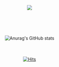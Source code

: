 <div align=center>

  <img src="https://capsule-render.vercel.app/api?type=wave&color=F8E0F1&height=120&section=footer&text=👐🏻Welcome👐🏻&fontColor=29088A&animation=twinkling&fontSize=40&" />
<br/><br/><br/><br/><br/>

<!--
**kayachlrh/kayachlrh** is a ✨ _special_ ✨ repository because its `README.md` (this file) appears on your GitHub profile.

Here are some ideas to get you started:

- 🔭 I’m currently working on ...
- 🌱 I’m currently learning ...
- 👯 I’m looking to collaborate on ...
- 🤔 I’m looking for help with ...
- 💬 Ask me about ...
- 📫 How to reach me: ...
- 😄 Pronouns: ...
- ⚡ Fun fact: ...
-->
![Anurag's GitHub stats](https://github-readme-stats.vercel.app/api?username=kayachlrh&show_icons=true&theme=tokyonight&count_private=true) 
<br/><br/><br/><br/>
[![Hits](https://hits.seeyoufarm.com/api/count/incr/badge.svg?url=https%3A%2F%2Fgithub.com%2Fkayachlrh&count_bg=%23CB1EEB&title_bg=%23B18AEB&icon=&icon_color=%23E7E7E7&title=hits&edge_flat=false)](https://hits.seeyoufarm.com)

</div>
